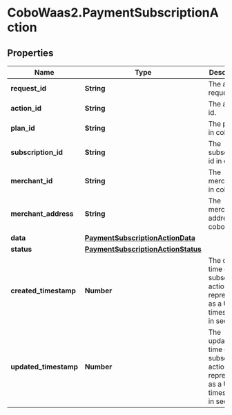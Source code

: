 # CoboWaas2.PaymentSubscriptionAction

## Properties

Name | Type | Description | Notes
------------ | ------------- | ------------- | -------------
**request_id** | **String** | The action request id. | 
**action_id** | **String** | The action id. | 
**plan_id** | **String** | The plan id in cobo. | 
**subscription_id** | **String** | The subscription id in cobo. | 
**merchant_id** | **String** | The merchant id in cobo. | 
**merchant_address** | **String** | The merchant address in cobo. | 
**data** | [**PaymentSubscriptionActionData**](PaymentSubscriptionActionData.md) |  | 
**status** | [**PaymentSubscriptionActionStatus**](PaymentSubscriptionActionStatus.md) |  | 
**created_timestamp** | **Number** | The created time of the subscription action, represented as a UNIX timestamp in seconds. | [optional] 
**updated_timestamp** | **Number** | The updated time of the subscription action, represented as a UNIX timestamp in seconds. | [optional] 


